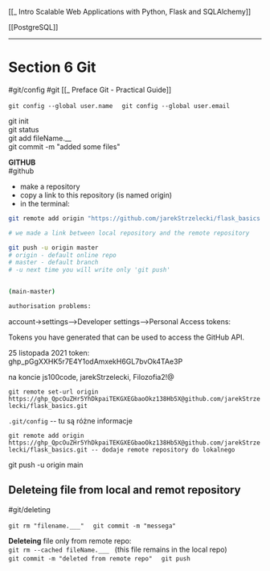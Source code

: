 [[_ Intro Scalable Web Applications with Python, Flask and SQLAlchemy]]

[[PostgreSQL]]


---


# Section 6 Git

#git/config #git 
[[_ Preface Git - Practical Guide]]

`git config --global user.name  `
`git config --global user.email  `

git init  
git status  
git add fileName.__  
git commit -m "added some files"  

**GITHUB**  
#github 
-   make a repository  
-   copy a link to this repository (is named origin)  
-   in the terminal:  
```bash
git remote add origin "https://github.com/jarekStrzelecki/flask_basics.git"

# we made a link between local repository and the remote repository  

git push -u origin master  
# origin - default online repo
# master - default branch
# -u next time you will write only 'git push'


(main-master)  

authorisation problems:  
```

account->settings-->Developer settings-->Personal Access tokens:  

Tokens you have generated that can be used to access the GitHub API.  

25 listopada 2021 token: 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  

na koncie js100code, jarekStrzelecki, Filozofia2!@  

`git remote set-url origin https://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@github.com/jarekStrzelecki/flask_basics.git  `

`.git/config`  -- tu są różne informacje  
 
`git remote add origin https://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@github.com/jarekStrzelecki/flask_basics.git -- dodaje remote repository do lokalnego  `

git push -u origin main  
  

## Deleteing file from local and remot repository  
#git/deleting 

`git rm "filename.___"  `
`git commit -m "messega"  `

  
**Deleteing** file only from remote repo:  
`git rm --cached fileName.___ `
(this file remains in the local repo)  
`git commit -m "deleted from remote repo"  `
`git push  `







